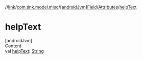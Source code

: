 //[link](../../../index.md)/[com.tink.model.misc](../../index.md)/[[androidJvm]Field](../index.md)/[Attributes](index.md)/[helpText](help-text.md)



# helpText  
[androidJvm]  
Content  
val [helpText](help-text.md): [String](https://kotlinlang.org/api/latest/jvm/stdlib/kotlin/-string/index.html)  



